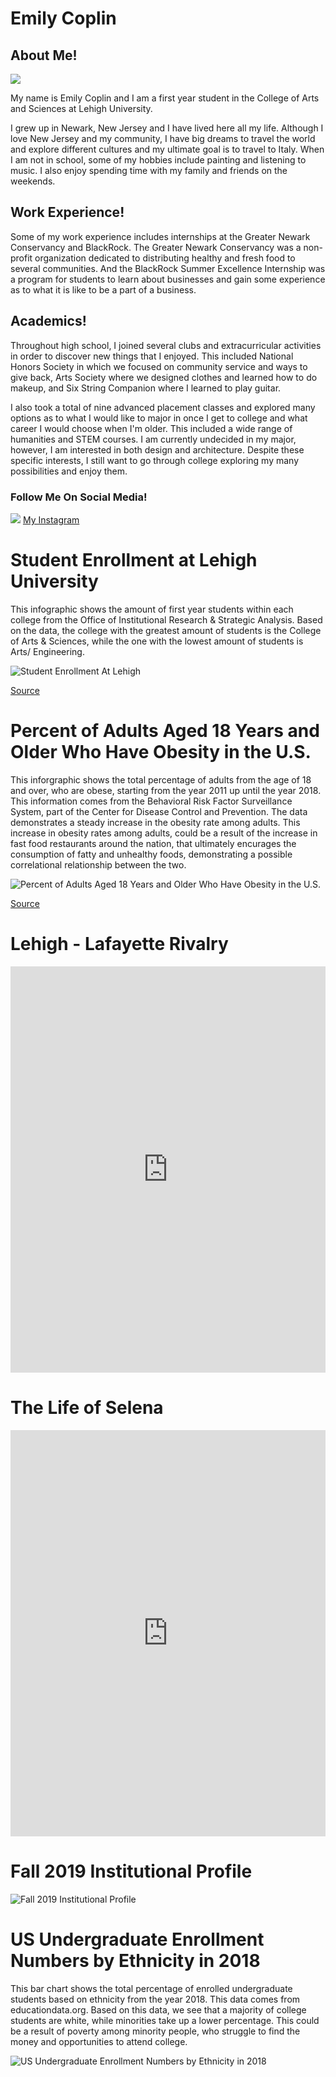 # Emily Coplin

## About Me!

![](https://github.com/emilycoplin/emilycoplin.github.io/blob/master/mepic.jpg?raw=true)

My name is Emily Coplin and I am a first year student in the College of Arts and Sciences at Lehigh University.

I grew up in Newark, New Jersey and I have lived here all my life. Although I love New Jersey and my community, I have big dreams to travel the world and explore different cultures and my ultimate goal is to travel to Italy. When I am not in school, some of my hobbies include painting and listening to music. I also enjoy spending time with my family and friends on the weekends.

## Work Experience!

Some of my work experience includes internships at the Greater Newark Conservancy and BlackRock. The Greater Newark Conservancy was a non-profit organization dedicated to distributing healthy and fresh food to several communities. And the BlackRock Summer Excellence Internship was a program for students to learn about businesses and gain some experience as to what it is like to be a part of a business.

## Academics!

Throughout high school, I joined several clubs and extracurricular activities in order to discover new things that I enjoyed. This included National Honors Society in which we focused on community service and ways to give back, Arts Society where we designed clothes and learned how to do makeup, and Six String Companion where I learned to play guitar.

I also took a total of nine advanced placement classes and explored many options as to what I would like to major in once I get to college and what career I would choose when I'm older. This included a wide range of humanities and STEM courses. I am currently undecided in my major, however, I am interested in both design and architecture. Despite these specific interests, I still want to go through college exploring my many possibilities and enjoy them. 

### Follow Me On Social Media! 

![](https://github.com/emilycoplin/emilycoplin.github.io/blob/master/instagram.jpeg?raw=true) [My Instagram](https://www.instagram.com/ylimeeeeeee/)

# Student Enrollment at Lehigh University

This infographic shows the amount of first year students within each college from the Office of Institutional Research & Strategic Analysis. Based on the data, the college with the greatest amount of students is the College of Arts & Sciences, while the one with the lowest amount of students is Arts/ Engineering.

![Student Enrollment At Lehigh](https://github.com/emilycoplin/emilycoplin.github.io/blob/master/Student%20Enrollment%20At%20Lehigh.png?raw=true)

[Source](https://oirsa.lehigh.edu/sites/oirsa.lehigh.edu/files/LUprofile_2019.pdf)

# Percent of Adults Aged 18 Years and Older Who Have Obesity in the U.S.

This inforgraphic shows the total percentage of adults from the age of 18 and over, who are obese, starting from the year 2011 up until the year 2018. This information comes from the Behavioral Risk Factor Surveillance System, part of the Center for Disease Control and Prevention. The data demonstrates a steady increase in the obesity rate among adults. This increase in obesity rates among adults, could be a result of the increase in fast food restaurants around the nation, that ultimately encurages the consumption of fatty and unhealthy foods, demonstrating a possible correlational relationship between the two.

![Percent of Adults Aged 18 Years and Older Who Have Obesity in the U.S.](https://github.com/emilycoplin/emilycoplin.github.io/blob/master/Percent%20of%20Adults%20Aged%2018%20Years%20and%20Older%20Who%20Have%20Obesity.png?raw=true)

[Source](https://nccd.cdc.gov/dnpao_dtm/rdDownload/rdExport-b5b9d902-a61b-4b31-8e38-10fb1d85baac/Export.pdf)

# Lehigh - Lafayette Rivalry

<iframe src='https://cdn.knightlab.com/libs/timeline3/latest/embed/index.html?source=1BKHMZEpmxYJ2EvUEbFQJEzIwZMGA0INuNs19kABLUqo&font=Default&lang=en&initial_zoom=2&height=650' width='100%' height='650' webkitallowfullscreen mozallowfullscreen allowfullscreen frameborder='0'></iframe>

# The Life of Selena

<iframe src='https://cdn.knightlab.com/libs/timeline3/latest/embed/index.html?source=1paPXmq14sgPYrpbQbDC-TreNpOqX9fgXKokm7nTpDwk&font=Default&lang=en&initial_zoom=2&height=650' width='100%' height='650' webkitallowfullscreen mozallowfullscreen allowfullscreen frameborder='0'></iframe>

# Fall 2019 Institutional Profile

![Fall 2019 Institutional Profile](https://github.com/emilycoplin/emilycoplin.github.io/blob/master/Fall_2019_Institutional_Profile_Percent_of_Undergraduate_Enrollment_chartbuilder.png?raw=true)

# US Undergraduate Enrollment Numbers by Ethnicity in 2018

This bar chart shows the total percentage of enrolled undergraduate students based on ethnicity from the year 2018. This data comes from educationdata.org. Based on this data, we see that a majority of college students are white, while minorities take up a lower percentage. This could be a result of poverty among minority people, who struggle to find the money and opportunities to attend college.

![US Undergraduate Enrollment Numbers by Ethnicity in 2018](https://github.com/emilycoplin/emilycoplin.github.io/blob/master/US_Undergraduate_Enrollment_Numbers_by_Ethnicity_in_2018_Percent_Enrolled_chartbuilder.png?raw=true)
